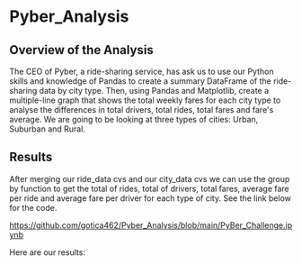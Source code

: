 # Pyber_Analysis

## Overview of the Analysis

The CEO of Pyber, a ride-sharing service, has ask us to use our Python skills and knowledge of Pandas to create a summary DataFrame of the ride-sharing data by city type. Then, using Pandas and Matplotlib, create a multiple-line graph that shows the total weekly fares for each city type to analyse the differences in total drivers, total rides, total fares and fare's average. We are going to be looking at three types of cities: Urban, Suburban and Rural.

## Results

After merging our ride_data cvs and our city_data cvs we can use the group by function to get the total of rides, total of drivers, total fares, average fare per ride	and average fare per driver for each type of city.  See the link below for the code.

https://github.com/gotica462/Pyber_Analysis/blob/main/PyBer_Challenge.ipynb

Here are our results:



